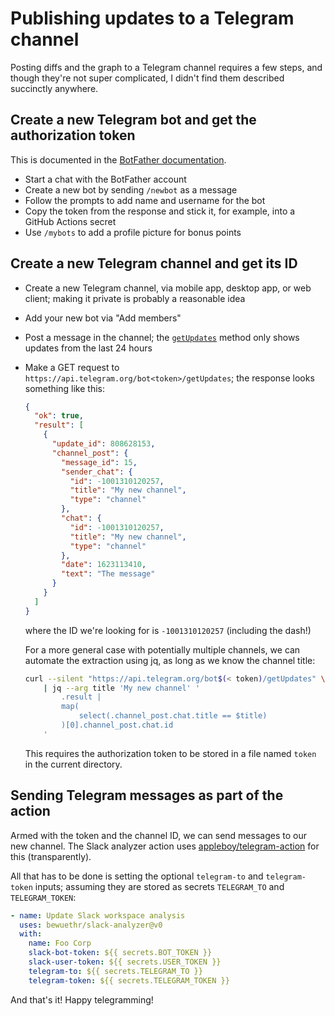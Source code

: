# Publishing updates to a Telegram channel

Posting diffs and the graph to a Telegram channel requires a few steps, and
though they're not super complicated, I didn't find them described succinctly
anywhere.

## Create a new Telegram bot and get the authorization token

This is documented in the [BotFather documentation][1].

- Start a chat with the BotFather account
- Create a new bot by sending `/newbot` as a message
- Follow the prompts to add name and username for the bot
- Copy the token from the response and stick it, for example, into a GitHub
  Actions secret
- Use `/mybots` to add a profile picture for bonus points

[1]: <https://core.telegram.org/bots#6-botfather>

## Create a new Telegram channel and get its ID

- Create a new Telegram channel, via mobile app, desktop app, or web client;
  making it private is probably a reasonable idea
- Add your new bot via "Add members"
- Post a message in the channel; the [`getUpdates`][2] method only shows updates
  from the last 24 hours
- Make a GET request to `https://api.telegram.org/bot<token>/getUpdates`; the
  response looks something like this:

    ```json
    {
      "ok": true,
      "result": [
        {
          "update_id": 808628153,
          "channel_post": {
            "message_id": 15,
            "sender_chat": {
              "id": -1001310120257,
              "title": "My new channel",
              "type": "channel"
            },
            "chat": {
              "id": -1001310120257,
              "title": "My new channel",
              "type": "channel"
            },
            "date": 1623113410,
            "text": "The message"
          }
        }
      ]
    }
    ```

  where the ID we're looking for is `-1001310120257` (including the dash!)

  For a more general case with potentially multiple channels, we can automate
  the extraction using jq, as long as we know the channel title:

    ```sh
    curl --silent "https://api.telegram.org/bot$(< token)/getUpdates" \
        | jq --arg title 'My new channel' '
            .result |
            map(
                select(.channel_post.chat.title == $title)
            )[0].channel_post.chat.id
        '
    ```

  This requires the authorization token to be stored in a file named `token` in
  the current directory.

[2]: <https://core.telegram.org/bots/api#getupdates>

## Sending Telegram messages as part of the action

Armed with the token and the channel ID, we can send messages to our new
channel. The Slack analyzer action uses [appleboy/telegram-action][3] for this
(transparently).

All that has to be done is setting the optional `telegram-to` and
`telegram-token` inputs; assuming they are stored as secrets `TELEGRAM_TO` and
`TELEGRAM_TOKEN`:

```yaml
- name: Update Slack workspace analysis
  uses: bewuethr/slack-analyzer@v0
  with:
    name: Foo Corp
    slack-bot-token: ${{ secrets.BOT_TOKEN }}
    slack-user-token: ${{ secrets.USER_TOKEN }}
    telegram-to: ${{ secrets.TELEGRAM_TO }}
    telegram-token: ${{ secrets.TELEGRAM_TOKEN }}
```

And that's it! Happy telegramming!

[3]: <https://github.com/appleboy/telegram-action>
